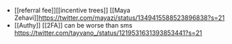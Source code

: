 - [[referral fee]][[incentive trees]] [[Maya Zehavi]]https://twitter.com/mayazi/status/1349415588523896838?s=21
- [[Authy]] [[2FA]] can be worse than sms https://twitter.com/tayvano_/status/1219531631393853441?s=21
